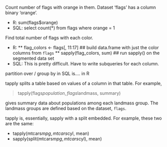 Count number of flags with orange in them. Dataset ‘flags’ has a column binary ‘orange’.

* R: sum(flags$orange)
* SQL: select count(*) from flags where orange = 1

Find total number of flags with each color.

* R: 
** flag_colors <- flags[, 11:17] ## build data.frame with just the color columns from `flags`
** sapply(flag_colors, sum) ## run sapply() on the segmented data set
* SQL: This is pretty difficult. Have to write subqueries for each column.



partition over / group by in SQL is…. in R


tapply splits a table based on values of a column in that table. For example,

> tapply(flags$population, flags$landmass, summary)

gives summary data about populations among each landmass group. The landmass groups are defined based on the dataset, `flags`.



tapply is, essentially, sapply with a split embedded. For example, these two are the same:
* tapply(mtcars$mpg, mtcars$cyl, mean)
* sapply(split(mtcars$mpg, mtcars$cyl), mean)
